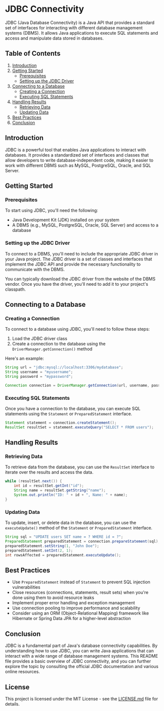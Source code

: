 
# JDBC Connectivity

JDBC (Java Database Connectivity) is a Java API that provides a standard set of interfaces for interacting with different database management systems (DBMS). It allows Java applications to execute SQL statements and access and manipulate data stored in databases.

## Table of Contents

1. [Introduction](#introduction)
2. [Getting Started](#getting-started)
   - [Prerequisites](#prerequisites)
   - [Setting up the JDBC Driver](#setting-up-the-jdbc-driver)
3. [Connecting to a Database](#connecting-to-a-database)
   - [Creating a Connection](#creating-a-connection)
   - [Executing SQL Statements](#executing-sql-statements)
4. [Handling Results](#handling-results)
   - [Retrieving Data](#retrieving-data)
   - [Updating Data](#updating-data)
5. [Best Practices](#best-practices)
6. [Conclusion](#conclusion)

## Introduction

JDBC is a powerful tool that enables Java applications to interact with databases. It provides a standardized set of interfaces and classes that allow developers to write database-independent code, making it easier to work with different DBMS such as MySQL, PostgreSQL, Oracle, and SQL Server.

## Getting Started

### Prerequisites

To start using JDBC, you'll need the following:

- Java Development Kit (JDK) installed on your system
- A DBMS (e.g., MySQL, PostgreSQL, Oracle, SQL Server) and access to a database

### Setting up the JDBC Driver

To connect to a DBMS, you'll need to include the appropriate JDBC driver in your Java project. The JDBC driver is a set of classes and interfaces that implement the JDBC API and provide the necessary functionality to communicate with the DBMS.

You can typically download the JDBC driver from the website of the DBMS vendor. Once you have the driver, you'll need to add it to your project's classpath.

## Connecting to a Database

### Creating a Connection

To connect to a database using JDBC, you'll need to follow these steps:

1. Load the JDBC driver class
2. Create a connection to the database using the `DriverManager.getConnection()` method

Here's an example:

```java
String url = "jdbc:mysql://localhost:3306/mydatabase";
String username = "myusername";
String password = "mypassword";

Connection connection = DriverManager.getConnection(url, username, password);
```

### Executing SQL Statements

Once you have a connection to the database, you can execute SQL statements using the `Statement` or `PreparedStatement` interface.

```java
Statement statement = connection.createStatement();
ResultSet resultSet = statement.executeQuery("SELECT * FROM users");
```

## Handling Results

### Retrieving Data

To retrieve data from the database, you can use the `ResultSet` interface to iterate over the results and access the data.

```java
while (resultSet.next()) {
    int id = resultSet.getInt("id");
    String name = resultSet.getString("name");
    System.out.println("ID: " + id + ", Name: " + name);
}
```

### Updating Data

To update, insert, or delete data in the database, you can use the `executeUpdate()` method of the `Statement` or `PreparedStatement` interface.

```java
String sql = "UPDATE users SET name = ? WHERE id = ?";
PreparedStatement preparedStatement = connection.prepareStatement(sql);
preparedStatement.setString(1, "John Doe");
preparedStatement.setInt(2, 1);
int rowsAffected = preparedStatement.executeUpdate();
```

## Best Practices

- Use `PreparedStatement` instead of `Statement` to prevent SQL injection vulnerabilities
- Close resources (connections, statements, result sets) when you're done using them to avoid resource leaks
- Implement proper error handling and exception management
- Use connection pooling to improve performance and scalability
- Consider using an ORM (Object-Relational Mapping) framework like Hibernate or Spring Data JPA for a higher-level abstraction

## Conclusion

JDBC is a fundamental part of Java's database connectivity capabilities. By understanding how to use JDBC, you can write Java applications that can interact with a wide range of database management systems. This README file provides a basic overview of JDBC connectivity, and you can further explore the topic by consulting the official JDBC documentation and various online resources.

## License

This project is licensed under the MIT License - see the [LICENSE.md](LICENSE.md) file for details.
